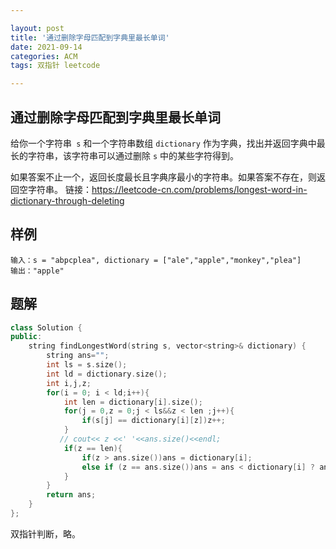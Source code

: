 ```yaml
---

layout: post
title: '通过删除字母匹配到字典里最长单词'
date: 2021-09-14
categories: ACM
tags: 双指针 leetcode

---
```


## 通过删除字母匹配到字典里最长单词

给你一个字符串` s` 和一个字符串数组 `dictionary` 作为字典，找出并返回字典中最长的字符串，该字符串可以通过删除 `s` 中的某些字符得到。

如果答案不止一个，返回长度最长且字典序最小的字符串。如果答案不存在，则返回空字符串。
链接：https://leetcode-cn.com/problems/longest-word-in-dictionary-through-deleting

## 样例

```
输入：s = "abpcplea", dictionary = ["ale","apple","monkey","plea"]
输出："apple"
```

## 题解

```c++
class Solution {
public:
    string findLongestWord(string s, vector<string>& dictionary) {
        string ans="";
        int ls = s.size();
        int ld = dictionary.size();
        int i,j,z;
        for(i = 0; i < ld;i++){
            int len = dictionary[i].size();
            for(j = 0,z = 0;j < ls&&z < len ;j++){
                if(s[j] == dictionary[i][z])z++; 
            }
           // cout<< z <<' '<<ans.size()<<endl;
            if(z == len){
                if(z > ans.size())ans = dictionary[i];
                else if (z == ans.size())ans = ans < dictionary[i] ? ans :dictionary[i];
            }
        }
        return ans;
    }
};
```

双指针判断，略。